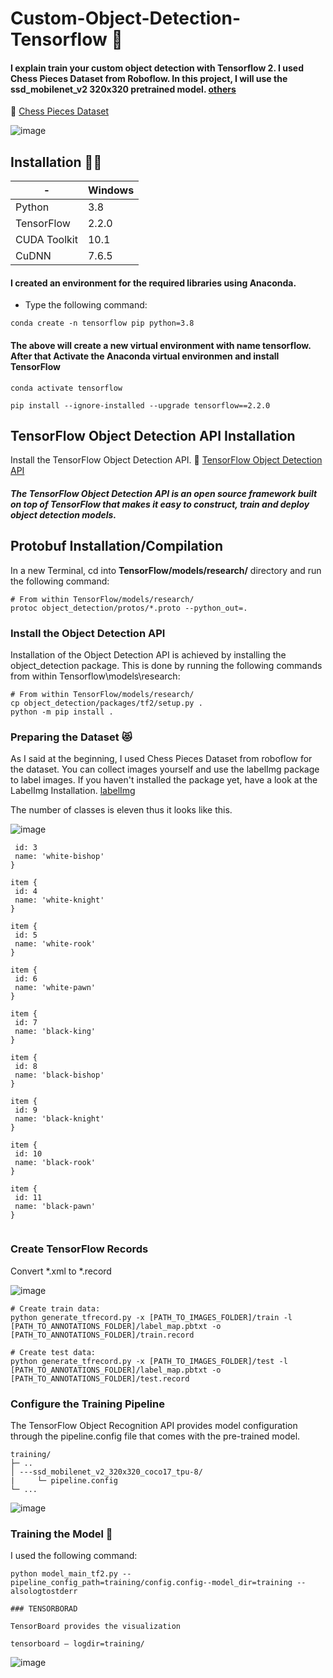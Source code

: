 # Custom-Object-Detection-Tensorflow :sparkling_heart:

#### I explain train your custom object detection with Tensorflow 2. I used Chess Pieces Dataset from Roboflow. In this project, I will use the ssd_mobilenet_v2 320x320 pretrained model. [others](https://github.com/tensorflow/models/blob/master/research/object_detection/g3doc/tf2_detection_zoo.md)

:pushpin: [Chess Pieces Dataset](https://public.roboflow.com/object-detection/chess-full)

![image](https://user-images.githubusercontent.com/89857618/191898953-ccde6732-d47a-4a8f-98bb-3e9509cc77da.png)

## Installation :woman_technologist:

| -| Windows |
| --- | --- |
|Python| 3.8 |
|TensorFlow | 2.2.0|
| CUDA Toolkit |10.1 |
| CuDNN | 7.6.5 |

#### I created an environment for the required libraries using Anaconda. 

- Type the following command:

```
conda create -n tensorflow pip python=3.8

```
#### The above will create a new virtual environment with name tensorflow. After that Activate the Anaconda virtual environmen and install TensorFlow

```
conda activate tensorflow

pip install --ignore-installed --upgrade tensorflow==2.2.0

```

## TensorFlow Object Detection API Installation 

 Install the TensorFlow Object Detection API.
:pushpin: [TensorFlow Object Detection API ](https://github.com/tensorflow/models/tree/master/research/object_detection)
 ##### The TensorFlow Object Detection API is an open source framework built on top of TensorFlow that makes it easy to construct, train and deploy object detection models.

## Protobuf Installation/Compilation

In a new Terminal, cd into **TensorFlow/models/research/** directory and run the following command:
```
# From within TensorFlow/models/research/
protoc object_detection/protos/*.proto --python_out=.

```
### Install the Object Detection API

Installation of the Object Detection API is achieved by installing the object_detection package. This is done by running the following commands from within Tensorflow\models\research:

```
# From within TensorFlow/models/research/
cp object_detection/packages/tf2/setup.py .
python -m pip install .

```
### Preparing the Dataset :heart_eyes_cat:

As I said at the beginning, I used Chess Pieces Dataset from roboflow for the dataset. You can collect images yourself and use the labelImg package to label images. If you haven't installed the package yet, have a look at the LabelImg Installation.
[labelImg](https://github.com/heartexlabs/labelImg)

 The number of classes is eleven thus it looks like this.
 
 ![image](https://user-images.githubusercontent.com/89857618/191905574-11a98328-7829-4569-a489-1a518b689319.png)

 
 ```
  id: 3
  name: 'white-bishop'
}

item {
  id: 4
  name: 'white-knight'
}

item {
  id: 5
  name: 'white-rook'
}

item {
  id: 6
  name: 'white-pawn'
}

item {
  id: 7
  name: 'black-king'
}

item {
  id: 8
  name: 'black-bishop'
}

item {
  id: 9
  name: 'black-knight'
}

item {
  id: 10
  name: 'black-rook'
}

item {
  id: 11
  name: 'black-pawn'
}


```
 
 ### Create TensorFlow Records 
 
 Convert *.xml to *.record
 
 ![image](https://user-images.githubusercontent.com/89857618/191904381-ce04140a-742d-47a1-8ab1-e7f2aa5b550b.png)
 
  ```
 # Create train data:
python generate_tfrecord.py -x [PATH_TO_IMAGES_FOLDER]/train -l [PATH_TO_ANNOTATIONS_FOLDER]/label_map.pbtxt -o [PATH_TO_ANNOTATIONS_FOLDER]/train.record

# Create test data:
python generate_tfrecord.py -x [PATH_TO_IMAGES_FOLDER]/test -l [PATH_TO_ANNOTATIONS_FOLDER]/label_map.pbtxt -o [PATH_TO_ANNOTATIONS_FOLDER]/test.record
```

### Configure the Training Pipeline
The TensorFlow Object Recognition API provides model configuration through the pipeline.config file that comes with the pre-trained model.


```
training/
├─ ..
│ ---ssd_mobilenet_v2_320x320_coco17_tpu-8/
|     └─ pipeline.config
└─ ...
```
![image](https://user-images.githubusercontent.com/89857618/191906263-15d989da-56ec-4c63-8392-2700b76d2338.png)


### Training the Model :muscle:

I used the following command:
```
python model_main_tf2.py --pipeline_config_path=training/config.config--model_dir=training --alsologtostderr

```

```
### TENSORBORAD

TensorBoard provides the visualization

tensorboard — logdir=training/

```
![image](https://user-images.githubusercontent.com/89857618/191951862-7b0e6bc6-9e91-43b9-8ac8-a28a19610b6f.png)

